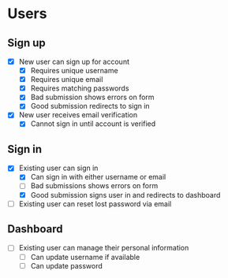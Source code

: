 # Users

## Sign up

- [x] New user can sign up for account
  - [x] Requires unique username
  - [x] Requires unique email
  - [x] Requires matching passwords
  - [x] Bad submission shows errors on form
  - [x] Good submission redirects to sign in

- [x] New user receives email verification
  - [x] Cannot sign in until account is verified

## Sign in

- [x] Existing user can sign in
  - [x] Can sign in with either username or email
  - [ ] Bad submissions shows errors on form
  - [x] Good submission signs user in and redirects to dashboard

- [ ] Existing user can reset lost password via email

## Dashboard

- [ ] Existing user can manage their personal information
  - [ ] Can update username if available
  - [ ] Can update password
